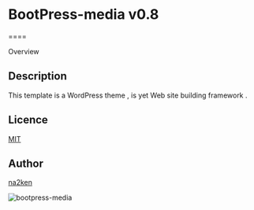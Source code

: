 # BootPress-media v0.8
====

Overview

## Description

This template is a WordPress theme , is yet Web site building framework .

## Licence

[MIT](https://github.com/tcnksm/tool/blob/master/LICENCE)

## Author

[na2ken](http://na2ken.com)

![bootpress-media](http://bootpress.co/media/wp-content/themes/bootpress-media/screenshot.png)


